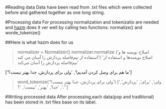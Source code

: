 #Reading data
Data have been read from .txt files which were collected before
and gathered together as one long string.
<br>

#Processing data
For processing normalization and tokenizatio are needed and [hazm](http://www.sobhe.ir/hazm/) does it ver well by calling two functions:
normalize() and worde_tokenize()

##Here is what hazm does for us

> normalizer = Normalizer()
> normalizer.normalize
('اصلاح نويسه ها و استفاده از نیم‌فاصله پردازش را آسان مي كند')
'اصلاح نویسه‌ها و استفاده از نیم‌فاصله پردازش را آسان می‌کند'

['ما هم برای وصل کردن آمدیم!', 'ولی برای پردازش، جدا بهتر نیست؟']
> word_tokenize('ولی برای پردازش، جدا بهتر نیست؟')
['ولی', 'برای', 'پردازش', '،', 'جدا', 'بهتر', 'نیست', '؟']

#Writing processed data
After processing,each data(pop and traditional) has been stored in .txt files base on its label.